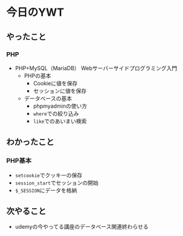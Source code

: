# 今日のYWT

## やったこと

### PHP

- PHP+MySQL（MariaDB） Webサーバーサイドプログラミング入門
  - PHPの基本
    - Cookieに値を保存
    - セッションに値を保存
  - データベースの基本
    - phpmyadminの使い方
    - `where`での絞り込み
    - `like`でのあいまい検索

## わかったこと

### PHP基本

- `setcookie`でクッキーの保存
- `session_start`でセッションの開始
- `$_SESSION`にデータを格納

## 次やること

- udemyの今やってる講座のデータベース関連終わらせる